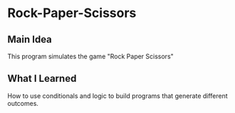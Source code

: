 # Rock-Paper-Scissors
## Main Idea
This program simulates the game "Rock Paper Scissors"

## What I Learned
How to use conditionals and logic to build programs that generate different outcomes.
